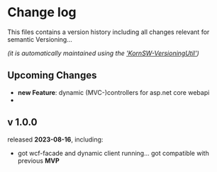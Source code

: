 # Change log
This files contains a version history including all changes relevant for semantic Versioning...

*(it is automatically maintained using the ['KornSW-VersioningUtil'](https://github.com/KornSW/VersioningUtil))*


## Upcoming Changes

- **new Feature**: dynamic (MVC-)controllers for asp.net core webapi
- 

## v 1.0.0
released **2023-08-16**, including:
 - got wcf-facade and dynamic client running... got compatible with previous **MVP**



